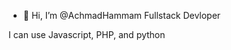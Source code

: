 - 👋 Hi, I’m @AchmadHammam
Fullstack Devloper

I can use Javascript, PHP, and python

<!---
AchmadHammam/AchmadHammam is a ✨ special ✨ repository because its `README.md` (this file) appears on your GitHub profile.
You can click the Preview link to take a look at your changes.
--->
